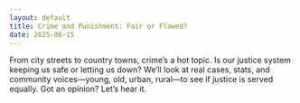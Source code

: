 ```yaml
---
layout: default
title: Crime and Punishment: Fair or Flawed?
date: 2025-06-15
---
```

From city streets to country towns, crime’s a hot topic. Is our justice system keeping us safe or letting us down? We’ll look at real cases, stats, and community voices—young, old, urban, rural—to see if justice is served equally. Got an opinion? Let’s hear it.
